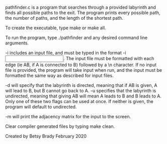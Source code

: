 pathfinder.c is a program that searches through a provided labyrinth and finds
all possible paths to the exit. The program prints every possible path, the
number of paths, and the length of the shortest path.

To create the executable, type make or make all.

To run the program, type ./pathfinder and any desired command line arguments.

-i includes an input file, and must be typed in the format -i <input file>.
The input file must be formatted with each edge (ie AB, if A is connected to B)
followed by a \n character. If no input file is provided, the program will take
input when run, and the input must be formatted the same way as described for
input files.

-d will specify that the labyrinth is directed, meaning that if AB is given, A
will lead to B, but B cannot go back to A. -u specifies that the labyrinth is
undirected, meaning that giving AB will mean A leads to B and B leads to A.
Only one of these two flags can be used at once. If neither is given, the 
program will default to undirected.

-m will print the adjacency matrix for the input to the screen.

Clear compiler generated files by typing make clean.

Created by Betsy Brady February 2020
